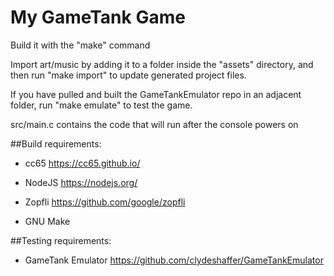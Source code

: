 # My GameTank Game

Build it with the "make" command

Import art/music by adding it to a folder inside the "assets" directory, and then run "make import" to update generated project files.

If you have pulled and built the GameTankEmulator repo in an adjacent folder, run "make emulate" to test the game.

src/main.c contains the code that will run after the console powers on

##Build requirements:

* cc65 https://cc65.github.io/

* NodeJS https://nodejs.org/

* Zopfli https://github.com/google/zopfli

* GNU Make

##Testing requirements:

* GameTank Emulator https://github.com/clydeshaffer/GameTankEmulator